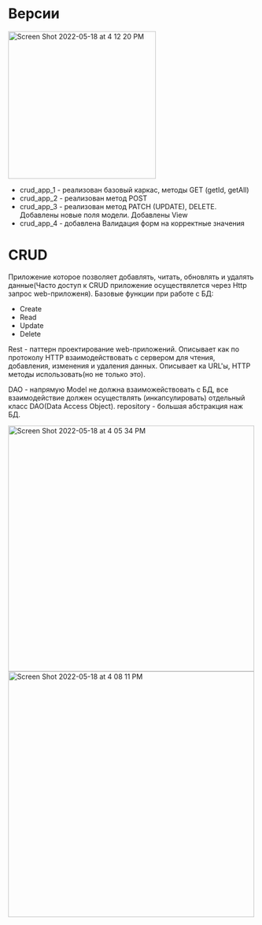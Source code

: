 # Версии
<img width="300" alt="Screen Shot 2022-05-18 at 4 12 20 PM" src="https://user-images.githubusercontent.com/92088165/169046853-3cfe9a83-ffb9-4dc9-92f2-eee704b1533b.png">

- crud_app_1 - реализован базовый каркас, методы GET (getId, getAll)
- crud_app_2 - реализован метод POST
- crud_app_3 - реализован метод PATCH (UPDATE), DELETE. Добавлены новые поля модели. Добавлены View
- crud_app_4 - добавлена Валидация форм на корректные значения
# CRUD
Приложение которое позволяет добавлять, читать, обновлять и удалять данные(Часто доступ к CRUD приложение осуществялется через Http запрос web-приложеня).
Базовые функции при работе с БД: 
- Create
- Read
- Update
- Delete

Rest - паттерн проектирование web-приложений. Описывает как по протоколу HTTP взаимодействовать с сервером для чтения, добавления, изменения и удаления данных. Описывает ка URL'ы, HTTP методы использовать(но не только это).

DAO - напрямую Model не должна взаиможействовать с БД, все взаимодействие должен осуществлять (инкапсулировать) отдельный класс DAO(Data Access Object).
repository - большая абстракция наж БД.

<img width="500" alt="Screen Shot 2022-05-18 at 4 05 34 PM" src="https://user-images.githubusercontent.com/92088165/169045880-70a593fa-7f84-416f-b91e-66045117810e.png">
<img width="500" alt="Screen Shot 2022-05-18 at 4 08 11 PM" src="https://user-images.githubusercontent.com/92088165/169046027-0c4040a5-481c-475c-9822-bb70c0aaa910.png">

